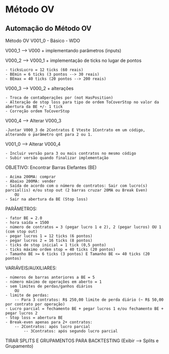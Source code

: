 # Método OV
## Automação do Método OV

Método OV V001_0 - Básico - WDO

V000_1 --> V000 + implementando parâmetros (inputs)

V000_2 --> V000_1 + implementação de ticks no lugar de pontos

	- ticksLucro = 12 ticks (60 reais)
	- BEmin = 6 ticks (3 pontos --> 30 reais)
	- BEmax = 40 ticks (20 pontos --> 200 reais)

 V000_3 --> V000_2 + alterações 
 
 	- Troca de contaOperações por (not HasPosition)
	- Alteração de stop loss para tipo de ordem ToCoverStop no valor da abertura da BE +/- 1 tick
	- Correção ordem ToCoverStop

 V000_4 --> Alterar V000_3 
 
 	-Juntar V000_3 de 2Contratos E Vteste 1Contrato em um código, alterando o parâmetro qnt para 2 ou 1.

  V001_0 --> Alterar V000_4

  	- Incluir versão para 3 ou mais contratos no mesmo código
   	- Subir versão quando finalizar implementação

OBJETIVO: Encontrar Barras Elefantes (BE)

	- Acima 200MA: comprar
	- Abaixo 200MA: vender
	- Saída de acordo com o número de contratos: Sair com lucro(s) parcial(is) e/ou stop out (2 barras cruzar 20MA ou Break Even)
		OU
	- Sair na abertura da BE (Stop loss)

PARÂMETROS:

	- fator BE = 2.0
	- hora saída = 1500
	- número de contratos = 3 (pegar lucro 1 e 2), 2 (pegar lucros) OU 1 (com stop out)
 	- pegar lucros 1 = 12 ticks (6 pontos)
  	- pegar lucros 2 = 16 ticks (8 pontos)
  	- ticks de stop inicial = 1 tick (0,5 ponto)
   	- ticks máximo ordem stop = 40 ticks (20 pontos)
  	- Tamanho BE >= 6 ticks (3 pontos) E Tamanho BE <= 40 ticks (20 pontos)

 VARIÁVEIS/AUXILIARES:

 	- números de barras anteriores a BE = 5
  	- número máximo de operações em aberto = 1
	- sem limites de perdas/ganhos diários
		OU
	- limite de perdas:
 		-- Para 3 contratos: R$ 250,00 limite de perda diário (~ R$ 50,00 por contrato por operação)
	- Lucro parcial = fechamento BE + pegar lucros 1 e/ou fechamento BE + pegar lucros 2
	- Stop loss = abertura BE
 	- Break-even apenas para 2+ contratos:
  		-- 2Contratos: após lucro parcial
    		-- 3Contratos: após segundo lucro parcial

TIRAR SPLITS E GRUPAMENTOS PARA BACKTESTING (Exibir --> Splits e Grupamento)
